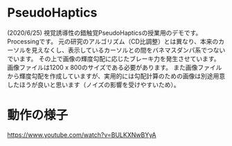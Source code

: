 # PseudoHaptics
(2020/6/25)
視覚誘導性の錯触覚PseudoHapticsの授業用のデモです。Processingです。
元の研究のアルゴリズム（CD比調整）とは異なり、本来のカーソルを見えなくし、表示しているカーソルとの間をバネマスダンパ系でつないでいます。
その上で画像の輝度勾配に応じたブレーキ力を発生させています。
画像ファイルは1200 x 800のサイズである必要があります。
また画像ファイルから輝度勾配を作成していますが、実用的には勾配計算のための画像は別途用意したほうが良いと思います（ノイズの影響を受けやすいため）。

# 動作の様子
https://www.youtube.com/watch?v=BULKXNwBYyA
